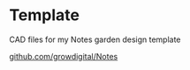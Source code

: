 # Template

CAD files for my Notes garden design template

[github.com/growdigital/Notes](github.com/growdigital/Notes)
